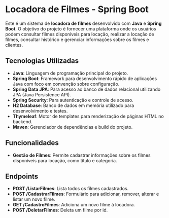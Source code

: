 # Locadora de Filmes - Spring Boot

Este é um sistema de **locadora de filmes** desenvolvido com **Java** e **Spring Boot**. O objetivo do projeto é fornecer uma plataforma onde os usuários podem consultar filmes disponíveis para locação, realizar a locação de filmes, consultar histórico e gerenciar informações sobre os filmes e clientes.

## Tecnologias Utilizadas

- **Java**: Linguagem de programação principal do projeto.
- **Spring Boot**: Framework para desenvolvimento rápido de aplicações Java com foco em convenção sobre configuração.
- **Spring Data JPA**: Para acesso ao banco de dados relacional utilizando JPA (Java Persistence API).
- **Spring Security**: Para autenticação e controle de acesso.
- **H2 Database**: Banco de dados em memória utilizado para desenvolvimento e testes.
- **Thymeleaf**: Motor de templates para renderização de páginas HTML no backend.
- **Maven**: Gerenciador de dependências e build do projeto.

## Funcionalidades

- **Gestão de Filmes**: Permite cadastrar informações sobre os filmes disponíveis para locação, como título e categoria.

## Endpoints

- **POST /ListarFilmes**: Lista todos os filmes cadastrados.
- **POST /CadastrarFilmes**: Formulário para adicionar, remover, alterar e listar um novo filme.
- **GET /CadastroFilmes**: Adiciona um novo filme à locadora.
- **POST /DeletarFilmes**: Deleta um filme por id.
